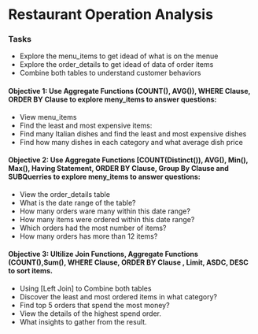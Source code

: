 # Restaurant Operation Analysis
### Tasks
- Explore the menu_items to get idead of what is on the menue
- Explore the order_details to get idead of data of order items
- Combine both tables to understand customer behaviors
#### Objective 1: Use Aggregate Functions (COUNT(), AVG()), WHERE Clause, ORDER BY Clause to explore meny_items to answer questions:
- View menu_items
- Find the least and most expensive items:
- Find many Italian dishes and find the least and most expensive dishes
- Find how many dishes in each category and what average dish price
####  Objective 2: Use Aggregate Functions [COUNT(Distinct()), AVG(), Min(), Max(), Having Statement, ORDER BY Clause, Group By Clause and SUBQuerries to explore meny_items to answer questions:
- View the order_details table
- What is the date range of the table?
- How many orders ware many within this date range?
- How many items were ordered within this date range?
- Which orders had the most number of items?
- How many orders has more than 12 items?
#### Objective 3: Ultilize Join Functions,  Aggregate Functions (COUNT(),Sum(),  WHERE Clause, ORDER BY Clause , Limit, ASDC, DESC to sort items.
- Using [Left Join] to Combine both tables
- Discover the least and most ordered items in what category?
- Find top 5 orders that spend the most money?
- View the details of the highest spend order.
- What insights to gather from the result.
